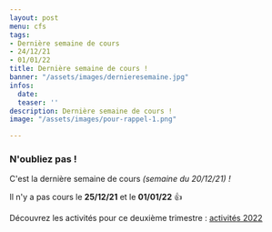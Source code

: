 ```yaml
---
layout: post
menu: cfs
tags:
- Dernière semaine de cours
- 24/12/21
- 01/01/22
title: Dernière semaine de cours !
banner: "/assets/images/dernieresemaine.jpg"
infos:
  date: 
  teaser: ''
description: Dernière semaine de cours !
image: "/assets/images/pour-rappel-1.png"

---
```

### N'oubliez pas !

C'est la dernière semaine de cours _(semaine du 20/12/21) !_

Il n'y a pas cours le **25/12/21** et le **01/01/22** 👍

Découvrez les activités pour ce deuxième trimestre : [activités 2022](https://www12.iclub.be/myiclub3_CFS_register.asp?ClubID=559&LG=FR&Categorie=6 "Activités 2022")